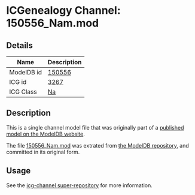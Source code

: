 # ICGenealogy Channel: 150556\_Nam.mod

## Details

Name | Description
---- | -----------
ModelDB id | [150556](http://senselab.med.yale.edu/ModelDB/ShowModel.cshtml?model=150556)
ICG id | [3267](http://icg.neurotheory.ox.ac.uk/channels/2/3267)
ICG Class | [Na](http://icg.neurotheory.ox.ac.uk/channels/2)

## Description

This is a single channel model file that was originally part of a [published model on the ModelDB website](http://senselab.med.yale.edu/mModelDB/ShowModel.cshtml?model=150556).

The file [150556\_Nam.mod](150556_Nam.mod) was extrated from [the ModelDB repository](http://senselab.med.yale.edu/ModelDB/ShowModel.cshtml?model=150556), and committed in its original form.

## Usage

See the [icg-channel super-repository](https://github.com/icgenealogy/icg-channels) for more information.